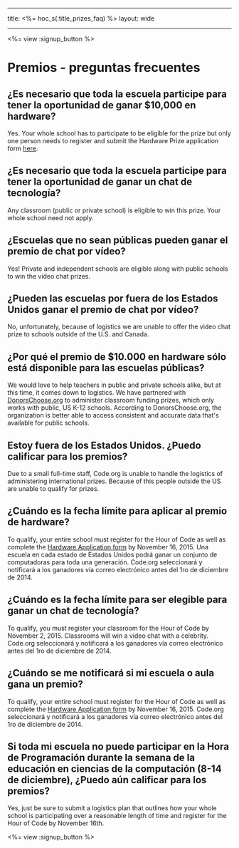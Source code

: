 * * *

title: <%= hoc_s(:title_prizes_faq) %> layout: wide

* * *

<%= view :signup_button %>

# Premios - preguntas frecuentes

## ¿Es necesario que toda la escuela participe para tener la oportunidad de ganar $10,000 en hardware?

Yes. Your whole school has to participate to be eligible for the prize but only one person needs to register and submit the Hardware Prize application form [here](<%= resolve_url('/prizes') %>).

## ¿Es necesario que toda la escuela participe para tener la oportunidad de ganar un chat de tecnología?

Any classroom (public or private school) is eligible to win this prize. Your whole school need not apply.

## ¿Escuelas que no sean públicas pueden ganar el premio de chat por vídeo?

Yes! Private and independent schools are eligible along with public schools to win the video chat prizes.

## ¿Pueden las escuelas por fuera de los Estados Unidos ganar el premio de chat por vídeo?

No, unfortunately, because of logistics we are unable to offer the video chat prize to schools outside of the U.S. and Canada.

## ¿Por qué el premio de $10.000 en hardware sólo está disponible para las escuelas públicas?

We would love to help teachers in public and private schools alike, but at this time, it comes down to logistics. We have partnered with [DonorsChoose.org](http://donorschoose.org) to administer classroom funding prizes, which only works with public, US K-12 schools. According to DonorsChoose.org, the organization is better able to access consistent and accurate data that's available for public schools.

## Estoy fuera de los Estados Unidos. ¿Puedo calificar para los premios?

Due to a small full-time staff, Code.org is unable to handle the logistics of administering international prizes. Because of this people outside the US are unable to qualify for prizes.

## ¿Cuándo es la fecha límite para aplicar al premio de hardware?

To qualify, your entire school must register for the Hour of Code as well as complete the [Hardware Application form](<%= resolve_url('/prizes') %>) by November 16, 2015. Una escuela en cada estado de Estados Unidos podrá ganar un conjunto de computadoras para toda una generación. Code.org seleccionará y notificará a los ganadores vía correo electrónico antes del 1ro de diciembre de 2014.

## ¿Cuándo es la fecha límite para ser elegible para ganar un chat de tecnología?

To qualify, you must register your classroom for the Hour of Code by November 2, 2015. Classrooms will win a video chat with a celebrity. Code.org seleccionará y notificará a los ganadores vía correo electrónico antes del 1ro de diciembre de 2014.

## ¿Cuándo se me notificará si mi escuela o aula gana un premio?

To qualify, your entire school must register for the Hour of Code as well as complete the [Hardware Application form](<%= resolve_url('/prizes') %>) by November 16, 2015. Code.org seleccionará y notificará a los ganadores vía correo electrónico antes del 1ro de diciembre de 2014.

## Si toda mi escuela no puede participar en la Hora de Programación durante la semana de la educación en ciencias de la computación (8-14 de diciembre), ¿Puedo aún calificar para los premios?

Yes, just be sure to submit a logistics plan that outlines how your whole school is participating over a reasonable length of time and register for the Hour of Code by November 16th.

<%= view :signup_button %>